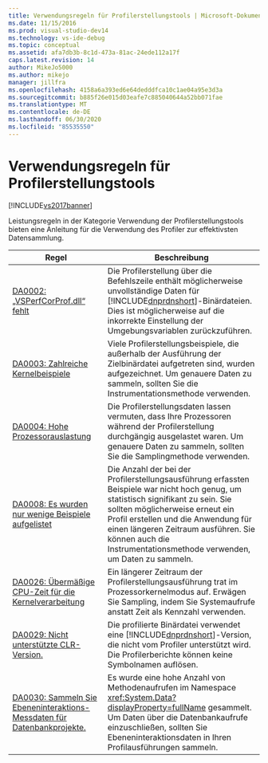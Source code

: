 ```yaml
---
title: Verwendungsregeln für Profilerstellungstools | Microsoft-Dokumentation
ms.date: 11/15/2016
ms.prod: visual-studio-dev14
ms.technology: vs-ide-debug
ms.topic: conceptual
ms.assetid: afa7db3b-8c1d-473a-81ac-24ede112a17f
caps.latest.revision: 14
author: MikeJo5000
ms.author: mikejo
manager: jillfra
ms.openlocfilehash: 4158a6a393ed6e64dedddfca10c1ae04a95e3d3a
ms.sourcegitcommit: b885f26e015d03eafe7c885040644a52bb071fae
ms.translationtype: MT
ms.contentlocale: de-DE
ms.lasthandoff: 06/30/2020
ms.locfileid: "85535550"
---
```

# <a name="profiling-tools-usage-rules"></a>Verwendungsregeln für Profilerstellungstools
[!INCLUDE[vs2017banner](../includes/vs2017banner.md)]

Leistungsregeln in der Kategorie Verwendung der Profilerstellungstools bieten eine Anleitung für die Verwendung des Profiler zur effektivsten Datensammlung.  
  
|Regel|Beschreibung|  
|-|-|  
|[DA0002: „VSPerfCorProf.dll“ fehlt](../profiling/da0002-vsperfcorprof-dll-is-missing.md)|Die Profilerstellung über die Befehlszeile enthält möglicherweise unvollständige Daten für [!INCLUDE[dnprdnshort](../includes/dnprdnshort-md.md)]-Binärdateien. Dies ist möglicherweise auf die inkorrekte Einstellung der Umgebungsvariablen zurückzuführen.|  
|[DA0003: Zahlreiche Kernelbeispiele](../profiling/da0003-many-kernel-samples.md)|Viele Profilerstellungsbeispiele, die außerhalb der Ausführung der Zielbinärdatei aufgetreten sind, wurden aufgezeichnet. Um genauere Daten zu sammeln, sollten Sie die Instrumentationsmethode verwenden.|  
|[DA0004: Hohe Prozessorauslastung](../profiling/da0004-high-processor-usage.md)|Die Profilerstellungsdaten lassen vermuten, dass Ihre Prozessoren während der Profilerstellung durchgängig ausgelastet waren. Um genauere Daten zu sammeln, sollten Sie die Samplingmethode verwenden.|  
|[DA0008: Es wurden nur wenige Beispiele aufgelistet](../profiling/da0008-few-samples-collected.md)|Die Anzahl der bei der Profilerstellungsausführung erfassten Beispiele war nicht hoch genug, um statistisch signifikant zu sein. Sie sollten möglicherweise erneut ein Profil erstellen und die Anwendung für einen längeren Zeitraum ausführen. Sie können auch die Instrumentationsmethode verwenden, um Daten zu sammeln.|  
|[DA0026: Übermäßige CPU-Zeit für die Kernelverarbeitung](../profiling/da0026-excessive-kernel-cpu-time-processing.md)|Ein längerer Zeitraum der Profilerstellungsausführung trat im Prozessorkernelmodus auf. Erwägen Sie Sampling, indem Sie Systemaufrufe anstatt Zeit als Kennzahl verwenden.|  
|[DA0029: Nicht unterstützte CLR-Version.](../profiling/da0029-unsupported-clr-version.md)|Die profilierte Binärdatei verwendet eine [!INCLUDE[dnprdnshort](../includes/dnprdnshort-md.md)]-Version, die nicht vom Profiler unterstützt wird. Die Profilerberichte können keine Symbolnamen auflösen.|  
|[DA0030: Sammeln Sie Ebeneninteraktions-Messdaten für Datenbankprojekte.](../profiling/da0030-gather-tier-interaction-measurements-for-database-projects.md)|Es wurde eine hohe Anzahl von Methodenaufrufen im Namespace <xref:System.Data?displayProperty=fullName> gesammelt. Um Daten über die Datenbankaufrufe einzuschließen, sollten Sie Ebeneninteraktionsdaten in Ihren Profilausführungen sammeln.|
